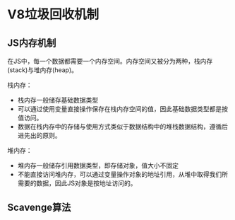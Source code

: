 # V8垃圾回收机制

## JS内存机制
在JS中，每一个数据都需要一个内存空间。内存空间又被分为两种，栈内存(stack)与堆内存(heap)。

栈内存：
* 栈内存一般储存基础数据类型
* 可以通过使用变量直接操作保存在栈内存空间的值，因此基础数据类型都是按值访问。
* 数据在栈内存中的存储与使用方式类似于数据结构中的堆栈数据结构，遵循后进先出的原则。

堆内存：
* 堆内存一般储存引用数据类型，即存储对象，值大小不固定
* 不能直接访问堆内存，可以通过变量操作对象的地址引用，从堆中取得我们所需要的数据，因此JS对象是按地址访问的。


## Scavenge算法
